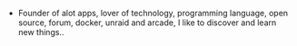 - Founder of alot apps, lover of technology, programming language, open source, forum, docker, unraid and arcade, I like to discover and learn new things..
  <br>










































































































































































































































































































































































































































































































































































































































































































































































































































































































































